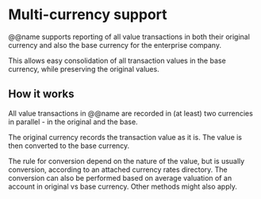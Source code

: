 # Multi-currency support

@@name supports reporting of all value transactions in both their original currency and also the base currency for the enterprise company.

This allows easy consolidation of all transaction values in the base currency, while preserving the original values.

## How it works

All value transactions in @@name are recorded in (at least) two currencies in parallel - in the original and the base.

The original currency records the transaction value as it is.
The value is then converted to the base currency.

The rule for conversion depend on the nature of the value, but is usually conversion, according to an attached currency rates directory.
The conversion can also be performed based on average valuation of an account in original vs base currency.
Other methods might also apply.
